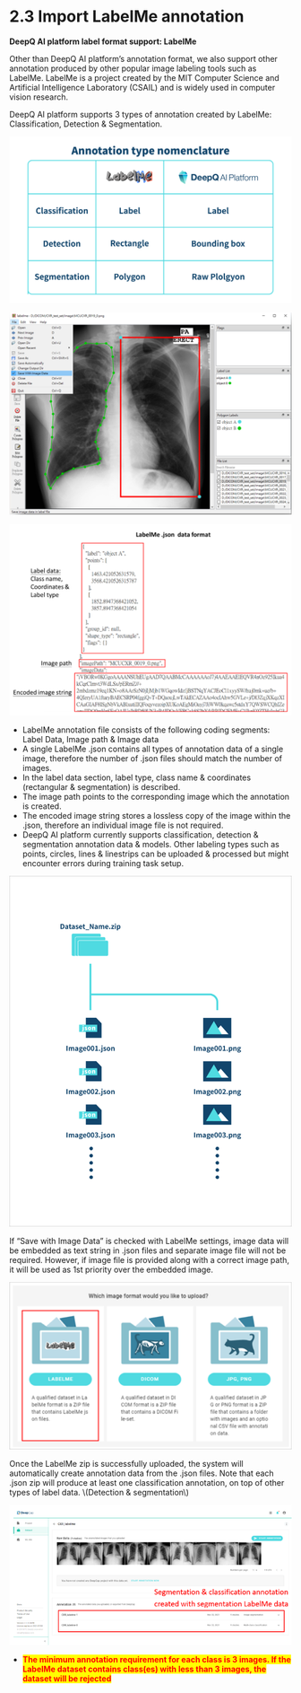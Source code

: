 # 2.3 Import LabelMe annotation

**DeepQ AI platform label format support: LabelMe**

Other than DeepQ AI platform’s annotation format, we also support other annotation produced by other popular image labeling tools such as LabelMe. LabelMe is a project created by the MIT Computer Science and Artificial Intelligence Laboratory (CSAIL) and is widely used in computer vision research.

DeepQ AI platform supports 3 types of annotation created by LabelMe: Classification, Detection & Segmentation.

![Annotation type nomenclatures](../.gitbook/assets/con-2-3-1.png)

![](../.gitbook/assets/con-2-3-2.png)

![](../.gitbook/assets/con-2-3-3.png)

* LabelMe annotation file consists of the following coding segments: Label Data, Image path & Image data
* A single LabelMe .json contains all types of annotation data of a single image, therefore the number of .json files should match the number of images.
* In the label data section, label type, class name & coordinates (rectangular & segmentation) is described.
* The image path points to the corresponding image which the annotation is created.
* The encoded image string stores a lossless copy of the image within the .json, therefore an individual image file is not required.
* DeepQ AI platform currently supports classification, detection & segmentation annotation data & models. Other labeling types such as points, circles, lines & linestrips can be uploaded & processed but might encounter errors during training task setup.

![](../.gitbook/assets/con-2-3-4.png)

If “Save with Image Data” is checked with LabelMe settings, image data will be embedded as text string in .json files and separate image file will not be required. However, if image file is provided along with a correct image path, it will be used as 1st priority over the embedded image.

![](../.gitbook/assets/con-2-3-5.png)

Once the LabelMe zip is successfully uploaded, the system will automatically create annotation data from the .json files. Note that each .json zip will produce at least one classification annotation, on top of other types of label data. \\(Detection & segmentation\\)

![](../.gitbook/assets/con-2-3-6.png)

* <mark style="color:red;">**The minimum annotation requirement for each class is 3 images. If the LabelMe dataset contains class(es) with less than 3 images, the dataset will be rejected**</mark>

